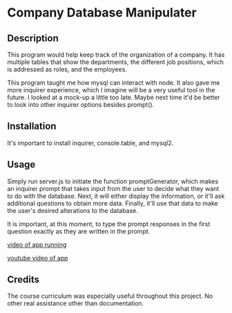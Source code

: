 # Company Database Manipulater

## Description
This program would help keep track of the organization of a company. It has multiple tables that show the departments, the different job positions, which is addressed as roles, and the employees.

This program taught me how mysql can interact with node. It also gave me more inquirer experience, which I imagine will be a very useful tool in the future. I looked at a mock-up a little too late. Maybe next time it'd be better to look into other inquirer options besides prompt().

## Installation
It's important to install inquirer, console.table, and mysql2.

## Usage
Simply run server.js to initiate the function promptGenerator, which makes an inquirer prompt that takes input from the user to decide what they want to do with the database. Next, it will either display the information, or it'll ask additional questions to obtain more data. Finally, it'll use that data to make the user's desired alterations to the database.

It is important, at this moment, to type the prompt responses in the first question exactly as they are written in the prompt.

[video of app running](assets/Untitled_%20Apr%2018,%202023%209_49%20PM.mp4)


[youtube video of app](https://www.youtube.com/watch?v=YfpvNzLr4GU)

## Credits
The course curriculum was especially useful throughout this project. No other real assistance other than documentation.